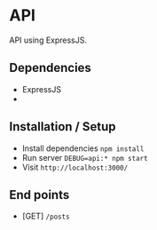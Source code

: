 # API

API using ExpressJS.

## Dependencies

* ExpressJS
*

## Installation / Setup

* Install dependencies `npm install`
* Run server `DEBUG=api:* npm start`
* Visit `http://localhost:3000/`

## End points

* [GET] `/posts`

